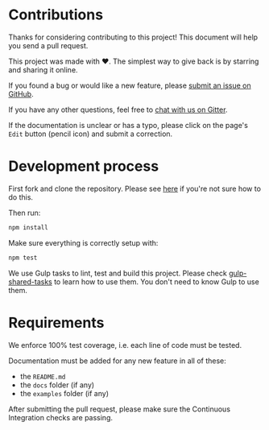 # Contributions

Thanks for considering contributing to this project! This document will help you
send a pull request.

This project was made with ❤️. The simplest way to give back is by starring and
sharing it online.

If you found a bug or would like a new feature, please
[submit an issue on GitHub](../../issues).

If you have any other questions, feel free to
[chat with us on Gitter](https://gitter.im/ehmicky/log-process-errors).

If the documentation is unclear or has a typo, please click on the page's `Edit`
button (pencil icon) and submit a correction.

# Development process

First fork and clone the repository. Please see
[here](https://egghead.io/courses/how-to-contribute-to-an-open-source-project-on-github)
if you're not sure how to do this.

Then run:

```js
npm install
```

Make sure everything is correctly setup with:

```js
npm test
```

We use Gulp tasks to lint, test and build this project. Please check
[gulp-shared-tasks](https://github.com/ehmicky/gulp-shared-tasks) to learn how
to use them. You don't need to know Gulp to use them.

# Requirements

We enforce 100% test coverage, i.e. each line of code must be tested.

Documentation must be added for any new feature in all of these:

- the `README.md`
- the `docs` folder (if any)
- the `examples` folder (if any)

After submitting the pull request, please make sure the Continuous Integration
checks are passing.
